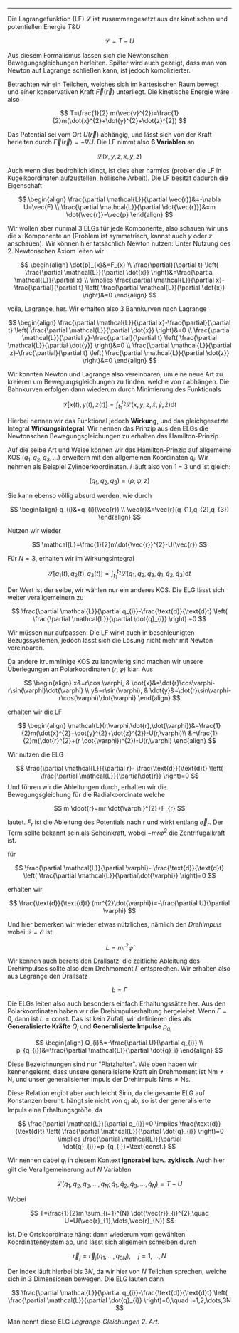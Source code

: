 ***

Die Lagrangefunktion (LF) $\mathcal{L}$ ist zusammengesetzt aus der kinetischen und potentiellen Energie $T\&U$

$$
\mathcal{L}=T-U
$$

Aus diesem Formalismus lassen sich die Newtonschen Bewegungsgleichungen herleiten. Später wird auch gezeigt, dass man von Newton auf Lagrange schließen kann, ist jedoch komplizierter. 

Betrachten wir ein Teilchen, welches sich im kartesischen Raum bewegt und einer konservativen Kraft $\vec{F}(\vec{r})$ unterliegt. Die kinetische Energie wäre also

$$
T=\frac{1}{2} m(\vec{v}^{2})=\frac{1}{2}m(\dot{x}^{2}+\dot{y}^{2}+\dot{z}^{2})
$$

Das Potential sei vom Ort $U(\vec{r})$ abhängig, und lässt sich von der Kraft herleiten durch $\vec{F}(\vec{r})=-\nabla U$. Die LF nimmt also **6 Variablen** an

$$
\mathcal{L}(x,y,z,\dot{x},\dot{y},\dot{z})
$$

Auch wenn dies bedrohlich klingt, ist dies eher harmlos (probier die LF in Kugelkoordinaten aufzustellen, höllische Arbeit). Die LF besitzt dadurch die Eigenschaft

$$
\begin{align}
\frac{\partial \mathcal{L}}{\partial \vec{r}}&=-\nabla U=\vec{F} \\
\frac{\partial \mathcal{L}}{\partial  \dot{\vec{r}}}&=m \dot{\vec{r}}=\vec{p}   
\end{align}
$$

Wir wollen aber nunmal 3 ELGs für jede Komponente, also schauen wir uns die $x$-Komponente an (Problem ist symmetrisch, kannst auch $y$ oder $z$ anschauen). Wir können hier tatsächlich Newton nutzen: Unter Nutzung des 2. Newtonschen Axiom leiten wir

$$
\begin{align}
\dot{p}_{x}&=F_{x} \\
\frac{\partial}{\partial t} \left( \frac{\partial \mathcal{L}}{\partial \dot{x}}  \right)&=\frac{\partial \mathcal{L}}{\partial x}  \\
\implies \frac{\partial \mathcal{L}}{\partial x}-\frac{\partial}{\partial t} \left( \frac{\partial \mathcal{L}}{\partial \dot{x}}  \right)&=0 
\end{align}
$$

voila, Lagrange, her. Wir erhalten also 3 Bahnkurven nach Lagrange

$$
\begin{align}
\frac{\partial \mathcal{L}}{\partial x}-\frac{\partial}{\partial t} \left( \frac{\partial \mathcal{L}}{\partial \dot{x}}  \right)&=0  \\
\frac{\partial \mathcal{L}}{\partial y}-\frac{\partial}{\partial t} \left( \frac{\partial \mathcal{L}}{\partial \dot{y}}  \right)&=0  \\
\frac{\partial \mathcal{L}}{\partial z}-\frac{\partial}{\partial t} \left( \frac{\partial \mathcal{L}}{\partial \dot{z}}  \right)&=0 
\end{align}
$$

Wir konnten Newton und Lagrange also vereinbaren, um eine neue Art zu kreieren um Bewegungsgleichungen zu  finden. welche von $t$ abhängen. Die Bahnkurven erfolgen dann wiederum durch Minimierung des Funktionals

$$
\mathcal{S}[x(t),y(t),z(t)]=\int_{t_{1}}^{t_{2}}\mathcal{L}(x,y,z,\dot{x},\dot{y},\dot{z})\text{d}t
$$

Hierbei nennen wir das Funktional jedoch **Wirkung**, und das gleichgesetzte Integral **Wirkungsintegral**. Wir nennen das Prinzip aus den ELGs die Newtonschen Bewegungsgleichungen zu erhalten das Hamilton-Prinzip.

Auf die selbe Art und Weise können wir das Hamilton-Prinzip auf allgemeine KOS $(q_{1},q_{2},q_{3},\dots)$ erweitern mit den allgemeinen Koordinaten $q_{i}$. Wir nehmen als Beispiel Zylinderkoordinaten. $i$ läuft also von $1-3$ und ist gleich:

$$
(q_{1},q_{2},q_{3})=(\rho,\varphi,z)
$$

Sie kann ebenso völlig absurd werden, wie durch

$$
\begin{align}
q_{i}&=q_{i}(\vec{r}) \\
\vec{r}&=\vec{r}(q_{1},q_{2},q_{3})
\end{align}
$$

Nutzen wir wieder

$$
\mathcal{L}=\frac{1}{2}m\dot{\vec{r}}^{2}-U(\vec{r})
$$

Für $N=3$, erhalten wir im Wirkungsintegral

$$
\mathcal{S}[q_{1}(t),q_{2}(t),q_{3}(t)]=\int_{t_{1}}^{t_{2}}\mathcal{L}(q_{1},q_{2},q_{3},\dot{q}_{1},\dot{q}_{2},\dot{q}_{3})\text{d}t
$$

Der Wert ist der selbe, wir wählen nur ein anderes KOS. Die ELG lässt sich weiter verallgemeinern zu

$$
\frac{\partial \mathcal{L}}{\partial q_{i}}-\frac{\text{d}}{\text{d}t} \left( \frac{\partial \mathcal{L}}{\partial \dot{q}_{i}}  \right) =0
$$

Wir müssen nur aufpassen: Die LF wirkt auch in beschleunigten Bezugssystemen, jedoch lässt sich die Lösung nicht mehr mit Newton vereinbaren. 

Da andere krummlinige KOS zu langwierig sind machen wir unsere Überlegungen an Polarkoordinaten $(r,\varphi)$ klar. Aus

$$
\begin{align}
x&=r\cos \varphi, & \dot{x}&=\dot{r}\cos\varphi-r\sin(\varphi)\dot{\varphi} \\
y&=r\sin(\varphi), & \dot{y}&=\dot{r}\sin\varphi-r\cos(\varphi)\dot{\varphi}
\end{align}
$$

erhalten wir die LF

$$
\begin{align}
\mathcal{L}(r,\varphi,\dot{r},\dot{\varphi})&=\frac{1}{2}m(\dot{x}^{2}+\dot{y}^{2}+\dot{z}^{2})-U(r,\varphi)\\
&=\frac{1}{2}m(\dot{r}^{2}+(r \dot{\varphi})^{2})-U(r,\varphi)
\end{align}
$$

Wir nutzen die ELG

$$
\frac{\partial \mathcal{L}}{\partial r}- \frac{\text{d}}{\text{d}t} \left( \frac{\partial \mathcal{L}}{\partial\dot{r}}  \right)=0
$$
 Und führen wir die Ableitungen durch, erhalten wir die Bewegungsgleichung für die Radialkoordinate welche

$$
m \ddot{r}=mr \dot{\varphi}^{2}+F_{r}
$$

lautet. $F_{r}$ ist die Ableitung des Potentials nach r und wirkt entlang $\vec{e}_{r}$. Der Term sollte bekannt sein als Scheinkraft, wobei $-mr \dot{\varphi}^{2}$ die Zentrifugalkraft ist.

für

$$
\frac{\partial \mathcal{L}}{\partial \varphi}- \frac{\text{d}}{\text{d}t} \left( \frac{\partial \mathcal{L}}{\partial\dot{\varphi}}  \right)=0
$$

erhalten wir

$$
\frac{\text{d}}{\text{d}t} (mr^{2}\dot{\varphi})=-\frac{\partial U}{\partial \varphi} 
$$

Und hier bemerken wir wieder etwas nützliches, nämlich den *Drehimpuls* wobei $\mathcal{Q}=\mathcal{O}$ ist

$$
L=mr^{2} \dot{\varphi}
$$

Wir kennen auch bereits den Drallsatz, die zeitliche Ableitung des Drehimpulses sollte also dem Drehmoment $\Gamma$ entsprechen. Wir erhalten also aus Lagrange den Drallsatz

$$
\dot{L}=\Gamma
$$

Die ELGs leiten also auch besonders einfach Erhaltungssätze her. Aus den Polarkoordinaten haben wir die Drehimpulserhaltung hergeleitet. Wenn $\Gamma=0$, dann ist $L=\text{const.}$ Das ist kein Zufall, wir definieren dies als **Generalisierte Kräfte** $Q_{i}$ und **Generalisierte Impulse** $p_{q_{i}}$

$$
\begin{align}
Q_{i}&=-\frac{\partial U}{\partial q_{i}} \\
p_{q_{i}}&=\frac{\partial \mathcal{L}}{\partial \dot{q}_i}  
\end{align}
$$

Diese Bezeichnungen sind nur "Platzhalter". Wie oben haben wir kennengelernt, dass unsere generalisierte Kraft ein Drehmoment ist $\text{Nm}\neq\text{N}$, und unser generalisierter Impuls der Drehimpuls $\text{Nms}\neq\text{Ns}$. 

Diese Relation ergibt aber auch leicht Sinn, da die gesamte ELG auf Konstanzen beruht. hängt sie nicht von $q_{i}$ ab, so ist der generalisierte Impuls eine Erhaltungsgröße, da

$$
\frac{\partial \mathcal{L}}{\partial q_{i}}=0 \implies \frac{\text{d}}{\text{d}t} \left( \frac{\partial \mathcal{L}}{\partial \dot{q}_{i}}  \right)=0 \implies \frac{\partial \mathcal{L}}{\partial \dot{q}_{i}}=p_{q_{i}}=\text{const.}  
$$

Wir nennen dabei $q_{i}$ in diesem Kontext **ignorabel** bzw. **zyklisch**. Auch hier gilt die Verallgemeinerung auf $N$ Variablen

$$
\mathcal{L}(q_{1},q_{2},q_{3},\dots,q_{N};\dot{q}_{1},\dot{q}_{2},\dot{q}_{3},\dots,\dot{q}_{N})=T-U
$$

Wobei

$$
T=\frac{1}{2}m \sum_{i=1}^{N} \dot{\vec{r}}_{i}^{2},\quad U=U(\vec{r}_{1},\dots,\vec{r}_{N})
$$

ist. Die Ortskoordinate hängt dann wiederum vom gewählten Koordinatensystem ab, und lässt sich allgemein schreiben durch

$$
\vec{r}_{j}=\vec{r}_{j}(q_{1},\dots,q_{3N}),\quad j=1,\dots,N
$$

Der Index läuft hierbei bis $3N$, da wir hier von $N$ Teilchen sprechen, welche sich in $3$ Dimensionen bewegen. Die ELG lauten dann

$$
\frac{\partial \mathcal{L}}{\partial q_{i}}-\frac{\text{d}}{\text{d}t} \left( \frac{\partial \mathcal{L}}{\partial \dot{q}_{i}}  \right)=0,\quad i=1,2,\dots,3N
$$

Man nennt diese ELG *Lagrange-Gleichungen 2. Art*.
